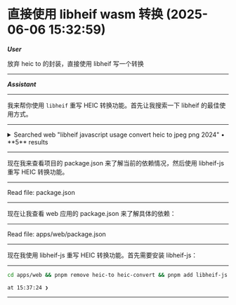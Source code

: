 <!-- Generated by SpecStory -->

# 直接使用 libheif wasm 转换 (2025-06-06 15:32:59)

_**User**_

放弃 heic to 的封装，直接使用 libheif  写一个转换

---

_**Assistant**_



---

我来帮你使用 `libheif` 重写 HEIC 转换功能。首先让我搜索一下 libheif 的最佳使用方式。

---

<details>
            <summary>Searched web "libheif javascript usage convert heic to jpeg png 2024" • **5** results</summary>
        
| Title | URL |
|-------|-----|
| Convert HEIC/HEIF images to JPEG, PNG in browser | https://github.com/hoppergee/heic-to |
| libheif-js | https://www.npmjs.com/package/libheif-js |
| GitHub - joutvhu/libheif-web: An emscripten build of libheif distributed as an npm module for the browser. | https://github.com/joutvhu/libheif-web |
| libheif-js | https://www.npmjs.com/package/libheif-js |
| GitHub - catdad-experiments/libheif-js: 🤳 libheif as an npm module | https://github.com/catdad-experiments/libheif-js |

</details>

---

现在我来查看项目的 package.json 来了解当前的依赖情况，然后使用 libheif-js 重写 HEIC 转换功能。

---

Read file: package.json

---

现在让我查看 web 应用的 package.json 来了解具体的依赖：

---

Read file: apps/web/package.json

---

现在我使用 libheif-js 重写 HEIC 转换功能。首先需要安装 libheif-js：

---

```bash
cd apps/web && pnpm remove heic-to heic-convert && pnpm add libheif-js
```

```
at 15:37:24 ❯
```

---

